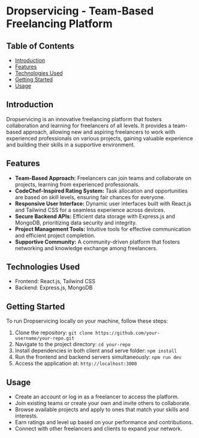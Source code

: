 # Dropservicing - Team-Based Freelancing Platform


## Table of Contents

- [Introduction](#introduction)
- [Features](#features)
- [Technologies Used](#technologies-used)
- [Getting Started](#getting-started)
- [Usage](#usage)

## Introduction

Dropservicing is an innovative freelancing platform that fosters collaboration and learning for freelancers of all levels. It provides a team-based approach, allowing new and aspiring freelancers to work with experienced professionals on various projects, gaining valuable experience and building their skills in a supportive environment.

## Features

- **Team-Based Approach:** Freelancers can join teams and collaborate on projects, learning from experienced professionals.
- **CodeChef-Inspired Rating System:** Task allocation and opportunities are based on skill levels, ensuring fair chances for everyone.
- **Responsive User Interface:** Dynamic user interfaces built with React.js and Tailwind CSS for a seamless experience across devices.
- **Secure Backend APIs:** Efficient data storage with Express.js and MongoDB, prioritizing data security and integrity.
- **Project Management Tools:** Intuitive tools for effective communication and efficient project completion.
- **Supportive Community:** A community-driven platform that fosters networking and knowledge exchange among freelancers.

## Technologies Used

- Frontend: React.js, Tailwind CSS
- Backend: Express.js, MongoDB

## Getting Started

To run Dropservicing locally on your machine, follow these steps:

1. Clone the repository: `git clone https://github.com/your-username/your-repo.git`
2. Navigate to the project directory: `cd your-repo`
3. Install dependencies in both client ansd serve folder: `npm install`
4. Run the frontend and backend servers simultaneously: `npm run dev`
5. Access the application at: `http://localhost:3000`

## Usage

- Create an account or log in as a freelancer to access the platform.
- Join existing teams or create your own and invite others to collaborate.
- Browse available projects and apply to ones that match your skills and interests.
- Earn ratings and level up based on your performance and contributions.
- Connect with other freelancers and clients to expand your network.


